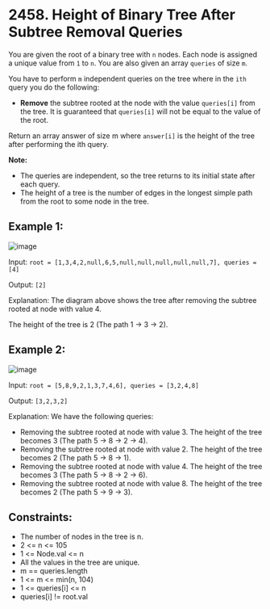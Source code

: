 # 2458. Height of Binary Tree After Subtree Removal Queries

You are given the root of a binary tree with `n` nodes. Each node is assigned a unique value from `1` to `n`. You are also given an array `queries` of size `m`.

You have to perform `m` independent queries on the tree where in the `ith` query you do the following:

- **Remove** the subtree rooted at the node with the value `queries[i]` from the tree. It is guaranteed that `queries[i]` will not be equal to the value of the root.

Return an array answer of size m where `answer[i]` is the height of the tree after performing the ith query.

**Note:**

- The queries are independent, so the tree returns to its initial state after each query.
- The height of a tree is the number of edges in the longest simple path from the root to some node in the tree.
 

## Example 1:
![image](https://github.com/user-attachments/assets/92f8fcc8-2930-4f72-8d71-b7efbcf2ffba)

Input: `root = [1,3,4,2,null,6,5,null,null,null,null,null,7], queries = [4]`

Output: `[2]`

Explanation: The diagram above shows the tree after removing the subtree rooted at node with value 4.

The height of the tree is 2 (The path 1 -> 3 -> 2).

## Example 2:
![image](https://github.com/user-attachments/assets/266a23d8-4a52-4b6f-bb9c-58f43af829c2)

Input: `root = [5,8,9,2,1,3,7,4,6], queries = [3,2,4,8]`

Output: `[3,2,3,2]`

Explanation: We have the following queries:
- Removing the subtree rooted at node with value 3. The height of the tree becomes 3 (The path 5 -> 8 -> 2 -> 4).
- Removing the subtree rooted at node with value 2. The height of the tree becomes 2 (The path 5 -> 8 -> 1).
- Removing the subtree rooted at node with value 4. The height of the tree becomes 3 (The path 5 -> 8 -> 2 -> 6).
- Removing the subtree rooted at node with value 8. The height of the tree becomes 2 (The path 5 -> 9 -> 3).

## Constraints:
- The number of nodes in the tree is n.
- 2 <= n <= 105
- 1 <= Node.val <= n
- All the values in the tree are unique.
- m == queries.length
- 1 <= m <= min(n, 104)
- 1 <= queries[i] <= n
- queries[i] != root.val
  
